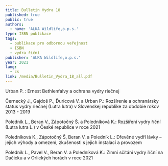 ```yaml
---
title: Bulletin Vydra 18
published: true
public: true
authors:
  - name: 'ALKA Wildlife,o.p.s.'
type: ISBN publikace
tags:
  - publikace pro odbornou veřejnost
  - ISBN
  - vydra říční
publisher: 'ALKA Wildlife,o.p.s.'
year: 2021
lang:
  - cs
link: /media/Bulletin_Vydra_18_all.pdf
---
```

Urban P. : Ernest Bethlenfalvy a ochrana vydry riečnej 

Černecký J., Gajdoš P., Ďuricová V. a Urban P.: Rozšírenie a ochranársky status vydry riečnej (Lutra lutra) v Slovenskej republike za obdobie rokov 2013 - 2019

Poledník L., Beran V., Zápotočný Š. a Poledníková K.: Rozšíření vydry říční (Lutra lutra L.) v České republice v roce 2021 

Poledníková K., Zápotočný Š, Beran V. a Poledník L.: Dřevěné vydří lávky – jejich výhody a omezení, zkušenosti s jejich instalací a provozem 

Poledník L., Pavel V., Beran V. a Poledníková K.: Zimní sčítání vydry říční na Dačicku a v Orlických horách v roce 2021
